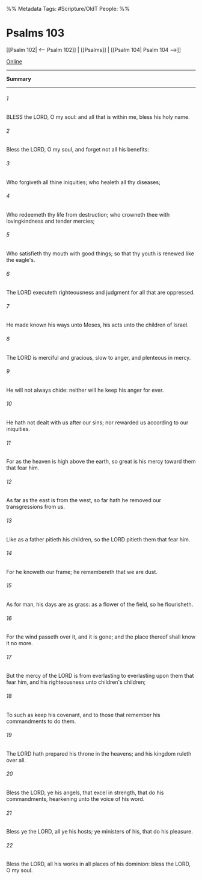 

%% Metadata
Tags: #Scripture/OldT
People: 
%%
# Psalms 103
[[Psalm 102| <-- Psalm 102]] | [[Psalms]] | [[Psalm 104| Psalm 104 -->]]

[Online](https://churchofjesuschrist.org/study/scriptures/ot/ps/103?lang=eng)

---
__Summary__



---

###### 1
BLESS the LORD, O my soul: and all that is within me, bless his holy name.
###### 2
Bless the LORD, O my soul, and forget not all his benefits:
###### 3
Who forgiveth all thine iniquities; who healeth all thy diseases;
###### 4
Who redeemeth thy life from destruction; who crowneth thee with lovingkindness and tender mercies;
###### 5
Who satisfieth thy mouth with good things; so that thy youth is renewed like the eagle's.
###### 6
The LORD executeth righteousness and judgment for all that are oppressed.
###### 7
He made known his ways unto Moses, his acts unto the children of Israel.
###### 8
The LORD is merciful and gracious, slow to anger, and plenteous in mercy.
###### 9
He will not always chide: neither will he keep his anger for ever.
###### 10
He hath not dealt with us after our sins; nor rewarded us according to our iniquities.
###### 11
For as the heaven is high above the earth, so great is his mercy toward them that fear him.
###### 12
As far as the east is from the west, so far hath he removed our transgressions from us.
###### 13
Like as a father pitieth his children, so the LORD pitieth them that fear him.
###### 14
For he knoweth our frame; he remembereth that we are dust.
###### 15
As for man, his days are as grass: as a flower of the field, so he flourisheth.
###### 16
For the wind passeth over it, and it is gone; and the place thereof shall know it no more.
###### 17
But the mercy of the LORD is from everlasting to everlasting upon them that fear him, and his righteousness unto children's children;
###### 18
To such as keep his covenant, and to those that remember his commandments to do them.
###### 19
The LORD hath prepared his throne in the heavens; and his kingdom ruleth over all.
###### 20
Bless the LORD, ye his angels, that excel in strength, that do his commandments, hearkening unto the voice of his word.
###### 21
Bless ye the LORD, all ye his hosts; ye ministers of his, that do his pleasure.
###### 22
Bless the LORD, all his works in all places of his dominion: bless the LORD, O my soul.



